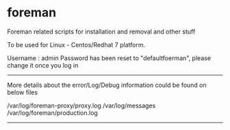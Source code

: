 # foreman
Foreman related scripts for installation and removal and other stuff

To be used for Linux - Centos/Redhat 7 platform.

Username : admin
Password has been reset to "defaultfoerman", please change it once you log in

--------------------------------------------------------------------------------------------------
More details about the error/Log/Debug information could be found on below files

/var/log/foreman-proxy/proxy.log
/var/log/messages
/var/log/foreman/production.log

--------------------------------------------------------------------------------------------------
